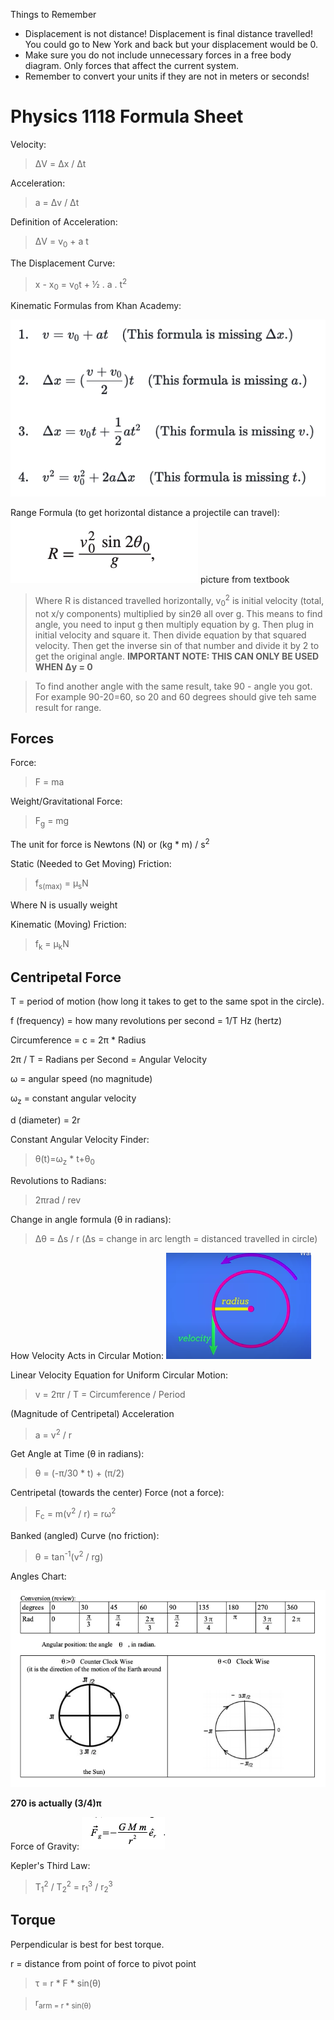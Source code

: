 Things to Remember
* Displacement is not distance! Displacement is final distance travelled! You could go to New York and back but your displacement would be 0.
* Make sure you do not include unnecessary forces in a free body diagram. Only forces that affect the current system.
* Remember to convert your units if they are not in meters or seconds!

# Physics 1118 Formula Sheet

Velocity:
>ΔV = Δx / Δt

Acceleration:
>a = Δv / Δt

Definition of Acceleration: 
>ΔV = v<sub>0</sub> + a t

The Displacement Curve: 
>x - x<sub>0</sub> = v<sub>0</sub>t + ½ . a . t<sup>2</sup>

Kinematic Formulas from Khan Academy:

![](assets/images/kinetmatic-formulas.png)

Range Formula (to get horizontal distance a projectile can travel):
![](assets/images/range-formula.png)
picture from textbook

>Where R is distanced travelled horizontally, v<sub>0</sub><sup>2</sup> is initial velocity (total, not x/y components) multiplied by sin2θ all over g. This means to find angle, you need to input g then multiply equation by g. Then plug in initial velocity and square it. Then divide equation by that squared velocity. Then get the inverse sin of that number and divide it by 2 to get the original angle. **IMPORTANT NOTE: THIS CAN ONLY BE USED WHEN Δy = 0**

> To find another angle with the same result, take 90 - angle you got. For example 90-20=60, so 20 and 60 degrees should give teh same result for range.

## Forces

Force:

> F = ma

Weight/Gravitational Force:

>F<sub>g</sub> = mg

The unit for force is Newtons (N) or (kg * m) / s<sup>2</sup>

Static (Needed to Get Moving) Friction:
>f<sub>s(max)</sub> = μ<sub>s</sub>N

Where N is usually weight

Kinematic (Moving) Friction:
>f<sub>k</sub> = μ<sub>k</sub>N

## Centripetal Force

T = period of motion (how long it takes to get to the same spot in the circle).

f (frequency) = how many revolutions per second = 1/T Hz (hertz)

Circumference = c = 2π * Radius

2π / T = Radians per Second = Angular Velocity

ω = angular speed (no magnitude)

ω<sub>z</sub> = constant angular velocity

d (diameter) = 2r

Constant Angular Velocity Finder:
> θ(t)=ω<sub>z</sub> * t+θ<sub>0</sub>
 

Revolutions to Radians:
> 2πrad / rev

Change in angle formula (θ in radians):

> Δθ = Δs / r (Δs = change in arc length = distanced travelled in circle)

How Velocity Acts in Circular Motion:
![](assets/images/circle-motion.png)

Linear Velocity Equation for Uniform Circular Motion:
> v = 2πr / T = Circumference / Period

(Magnitude of Centripetal) Acceleration 
> a = v<sup>2</sup> / r

Get Angle at Time (θ in radians):
> θ = (-π/30 * t) + (π/2)

Centripetal (towards the center) Force (not a force):

> F<sub>c</sub> = m(v<sup>2</sup> / r) = rω<sup>2</sup>


Banked (angled) Curve (no friction):
> θ = tan<sup>-1</sup>(v<sup>2</sup> / rg)

Angles Chart:

![](assets/images/angles.png)

**270 is actually (3/4)π**

Force of Gravity:
![](assets/images/gravity-formula.png)

Kepler's Third Law:

 > T<sub>1</sub><sup>2</sup> / T<sub>2</sub><sup>2</sup> = r<sub>1</sub><sup>3</sup> / r<sub>2</sub><sup>3</sup>

 ## Torque

 Perpendicular is best for best torque. 

r = distance from point of force to pivot point

 > τ = r * F * sin(θ)

 > r<sub>arm</sum> = r * sin(θ)

 
